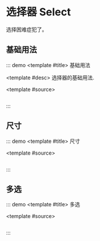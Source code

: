 # 选择器 Select 

选择困难症犯了。

## 基础用法
::: demo
<template #title>
基础用法
</template>

<template #desc>
选择器的基础用法.
</template>

<template #source>
  <select-basic />
</template>

```vue
```
:::


## 尺寸
::: demo
<template #title>
尺寸
</template>

<template #source>
  <select-size />
</template>

```vue
```
:::

## 多选
::: demo
<template #title>
多选
</template>

<template #source>
  <select-multiple />
</template>

```vue
```
:::

